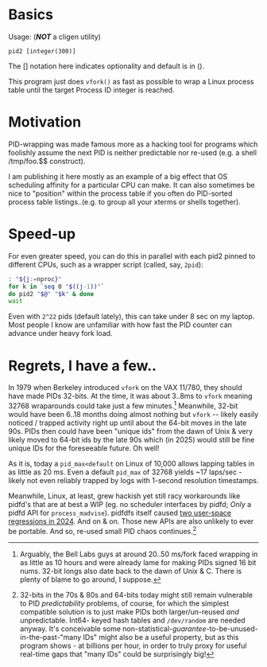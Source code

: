 # Basics

Usage: (***NOT*** a cligen utility)
```
pid2 [integer(300)]
```
The [] notation here indicates optionality and default is in ().

This program just does `vfork()` as fast as possible to wrap a Linux process
table until the target Process ID integer is reached.

# Motivation

PID-wrapping was made famous more as a hacking tool for programs which foolishly
assume the next PID is neither predictable nor re-used (e.g. a shell /tmp/foo.$$
construct).

I am publishing it here mostly as an example of a big effect that OS scheduling
affinity for a particular CPU can make.  It can also sometimes be nice to
"position" within the process table if you often do PID-sorted process table
listings..(e.g. to group all your xterms or shells together).

# Speed-up

For even greater speed, you can do this in parallel with each pid2 pinned
to different CPUs, such as a wrapper script (called, say, `2pid`):

```sh
: "${j:=nproc}"
for k in `seq 0 "$((j-1))"`
do pid2 "$@" "$k" & done
wait
```
Even with `2^22` pids (default lately), this can take under 8 sec on my laptop.
Most people I know are unfamiliar with how fast the PID counter can advance
under heavy fork load.

# Regrets, I have a few..

In 1979 when Berkeley introduced `vfork` on the VAX 11/780, they should have
made PIDs 32-bits.  At the time, it was about 3..8ms to `vfork` meaning 32768
wraparounds could take just a few minutes.[^1]  Meanwhile, 32-bit would have
been 6..18 months doing almost nothing but `vfork` -- likely easily noticed /
trapped activity right up until about the 64-bit moves in the late 90s.  PIDs
then could have been "unique ids" from the dawn of Unix & very likely moved to
64-bit ids by the late 90s which (in 2025) would still be fine unique IDs for
the foreseeable future.  Oh well!

As it is, today a `pid_max<default` on Linux of 10,000 allows lapping tables in
as little as 20 ms.  Even a default `pid_max` of 32768 yields ~17 laps/sec -
likely not even reliably trapped by logs with 1-second resolution timestamps.

Meanwhile, Linux, at least, grew hackish yet still racy workarounds like pidfd's
that are at best a WIP (eg. no scheduler interfaces by pidfd; *Only* a pidfd API
for `process_madvise`).  pidfdfs itself caused [two user-space regressions in
2024](https://lwn.net/Articles/976125/).  And on & on.  Those new APIs are also
unlikely to ever be portable.  And so, re-used small PID chaos continues.[^2]

[^1]: Arguably, the Bell Labs guys at around 20..50 ms/fork faced wrapping in
as little as 10 hours and were already lame for making PIDs signed 16 bit nums.
32-bit longs also date back to the dawn of Unix & C.  There is plenty of blame
to go around, I suppose.

[^2]: 32-bits in the 70s & 80s and 64-bits today might still remain vulnerable
to PID *predictability* problems, of course, for which the simplest compatible
solution is to just make PIDs both larger/un-reused *and* unpredictable.  Int64-
keyed hash tables and `/dev/random` are needed anyway.  It's conceivable some
non-statistical-*guarantee*-to-be-unused-in-the-past-"many IDs" might also be a
useful property, but as this program shows - at billions per hour, in order to
truly proxy for useful real-time gaps that "many IDs" could be surprisingly big!
